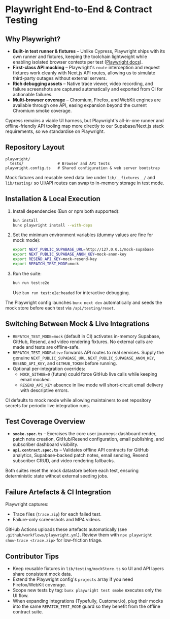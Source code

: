 # Playwright End-to-End & Contract Testing

## Why Playwright?
- **Built-in test runner & fixtures** – Unlike Cypress, Playwright ships with its own runner and fixtures, keeping the toolchain lightweight while enabling isolated browser contexts per test ([Playwright docs](https://playwright.dev/docs/intro)).
- **First-class API mocking** – Playwright's `route` interception and request fixtures work cleanly with Next.js API routes, allowing us to simulate third-party outages without external servers.
- **Rich debugging assets** – Native trace viewer, video recording, and failure screenshots are captured automatically and exported from CI for actionable failures.
- **Multi-browser coverage** – Chromium, Firefox, and WebKit engines are available through one API, easing expansion beyond the current Chromium smoke coverage.

Cypress remains a viable UI harness, but Playwright's all-in-one runner and offline-friendly API tooling map more directly to our Supabase/Next.js stack requirements, so we standardise on Playwright.

## Repository Layout
```
playwright/
  tests/               # Browser and API tests
playwright.config.ts   # Shared configuration & web server bootstrap
```
Mock fixtures and reusable seed data live under `lib/__fixtures__/` and `lib/testing/` so UI/API routes can swap to in-memory storage in test mode.

## Installation & Local Execution
1. Install dependencies (Bun or npm both supported):
   ```bash
   bun install
   bunx playwright install --with-deps
   ```
2. Set the minimum environment variables (dummy values are fine for mock mode):
   ```bash
   export NEXT_PUBLIC_SUPABASE_URL=http://127.0.0.1/mock-supabase
   export NEXT_PUBLIC_SUPABASE_ANON_KEY=mock-anon-key
   export RESEND_API_KEY=mock-resend-key
   export REPATCH_TEST_MODE=mock
   ```
3. Run the suite:
   ```bash
   bun run test:e2e
   ```
   Use `bun run test:e2e:headed` for interactive debugging.

The Playwright config launches `bunx next dev` automatically and seeds the mock store before each test via `/api/testing/reset`.

## Switching Between Mock & Live Integrations
- `REPATCH_TEST_MODE=mock` (default in CI) activates in-memory Supabase, GitHub, Resend, and video rendering fixtures. No external calls are made and tests are offline-safe.
- `REPATCH_TEST_MODE=live` forwards API routes to real services. Supply the genuine `NEXT_PUBLIC_SUPABASE_URL`, `NEXT_PUBLIC_SUPABASE_ANON_KEY`, `RESEND_API_KEY`, and `GITHUB_TOKEN` before running.
- Optional per-integration overrides:
  - `MOCK_GITHUB=0` (future) could force GitHub live calls while keeping email mocked.
  - `RESEND_API_KEY` absence in live mode will short-circuit email delivery with descriptive errors.

CI defaults to mock mode while allowing maintainers to set repository secrets for periodic live integration runs.

## Test Coverage Overview
- **`smoke.spec.ts`** – Exercises the core user journeys: dashboard render, patch note creation, GitHub/Resend configuration, email publishing, and subscriber dashboard visibility.
- **`api.contract.spec.ts`** – Validates offline API contracts for GitHub analytics, Supabase-backed patch notes, email sending, Resend subscriber CRUD, and video rendering fallbacks.

Both suites reset the mock datastore before each test, ensuring deterministic state without external seeding jobs.

## Failure Artefacts & CI Integration
Playwright captures:
- Trace files (`trace.zip`) for each failed test.
- Failure-only screenshots and MP4 videos.

GitHub Actions uploads these artefacts automatically (see `.github/workflows/playwright.yml`). Review them with `npx playwright show-trace <trace.zip>` for low-friction triage.

## Contributor Tips
- Keep reusable fixtures in `lib/testing/mockStore.ts` so UI and API layers share consistent mock data.
- Extend the Playwright config's `projects` array if you need Firefox/WebKit coverage.
- Scope new tests by tag: `bunx playwright test smoke` executes only the UI flow.
- When expanding integrations (Typefully, Customer.io), plug their mocks into the same `REPATCH_TEST_MODE` guard so they benefit from the offline contract suite.
